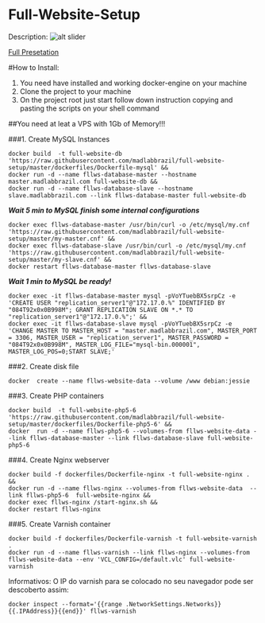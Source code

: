 # Full-Website-Setup

Description:
![alt slider](http://cdn.madlabbrazil.com/ex04.jpg)

[Full Presetation](https://docs.google.com/presentation/d/1DReA_GDzy6HvG0TJ1Ry-CQlmVhuNZsEbXi7VGO3-f3k/edit?usp=sharing)


#How to Install:
1. You need have installed and working docker-engine on your machine
2. Clone the project to your machine
3. On the project root just start follow down instruction copying and pasting the scripts on your shell command

##You need at leat a VPS with 1Gb of Memory!!!

###1. Create MySQL Instances
```shell-script
docker build  -t full-website-db  'https://raw.githubusercontent.com/madlabbrazil/full-website-setup/master/dockerfiles/Dockerfile-mysql' &&
docker run -d --name fllws-database-master --hostname master.madlabbrazil.com full-website-db &&
docker run -d --name fllws-database-slave --hostname slave.madlabbrazil.com --link fllws-database-master full-website-db
```
***Wait 5 min to MySQL finish some internal configurations***

```shell-script
docker exec fllws-database-master /usr/bin/curl -o /etc/mysql/my.cnf  'https://raw.githubusercontent.com/madlabbrazil/full-website-setup/master/my-master.cnf' &&
docker exec fllws-database-slave /usr/bin/curl -o /etc/mysql/my.cnf  'https://raw.githubusercontent.com/madlabbrazil/full-website-setup/master/my-slave.cnf' &&
docker restart fllws-database-master fllws-database-slave
```
***Wait 1 min to MySQL be ready!***
```shell-script
docker exec -it fllws-database-master mysql -pVoYTuebBX5srpCz -e 'CREATE USER "replication_server1"@"172.17.0.%" IDENTIFIED BY "084T92x0x0B998M"; GRANT REPLICATION SLAVE ON *.* TO "replication_server1"@"172.17.0.%";' &&
docker exec -it fllws-database-slave mysql -pVoYTuebBX5srpCz -e 'CHANGE MASTER TO MASTER_HOST = "master.madlabbrazil.com", MASTER_PORT = 3306, MASTER_USER = "replication_server1", MASTER_PASSWORD = "084T92x0x0B998M", MASTER_LOG_FILE="mysql-bin.000001", MASTER_LOG_POS=0;START SLAVE;'
```

###2. Create disk file

```shell-script
docker  create --name fllws-website-data --volume /www debian:jessie
```

###3. Create PHP containers
```shell-script
docker build  -t full-website-php5-6  'https://raw.githubusercontent.com/madlabbrazil/full-website-setup/master/dockerfiles/Dockerfile-php5-6' &&
docker  run -d --name fllws-php5-6 --volumes-from fllws-website-data --link fllws-database-master --link fllws-database-slave full-website-php5-6
```
###4. Create Nginx webserver
```shell-script
docker build -f dockerfiles/Dockerfile-nginx -t full-website-nginx . &&
docker run -d --name fllws-nginx --volumes-from fllws-website-data  --link fllws-php5-6  full-website-nginx &&
docker exec fllws-nginx /start-nginx.sh &&
docker restart fllws-nginx
```
###5. Create Varnish container
```shell-script
docker build -f dockerfiles/Dockerfile-varnish -t full-website-varnish .
docker run -d --name fllws-varnish --link fllws-nginx --volumes-from fllws-website-data --env 'VCL_CONFIG=/default.vlc' full-website-varnish
```


Informativos:
O IP do varnish para se colocado no seu navegador pode ser descoberto assim:

```shell-script
docker inspect --format='{{range .NetworkSettings.Networks}}{{.IPAddress}}{{end}}' fllws-varnish
```
